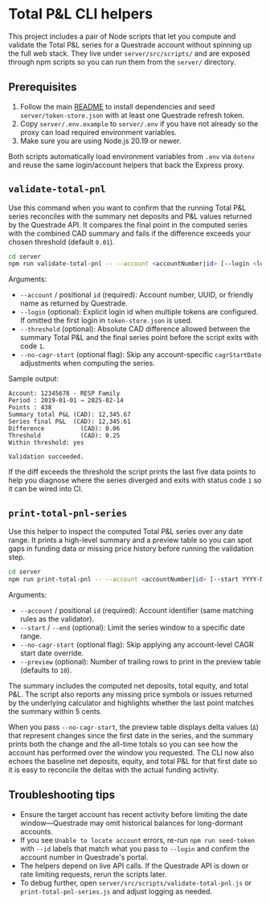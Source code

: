 # Total P&L CLI helpers

This project includes a pair of Node scripts that let you compute and validate the Total P&L series for a Questrade account without spinning up the full web stack. They live under `server/src/scripts/` and are exposed through npm scripts so you can run them from the `server/` directory.

## Prerequisites

1. Follow the main [README](../../README.md) to install dependencies and seed `server/token-store.json` with at least one Questrade refresh token.
2. Copy `server/.env.example` to `server/.env` if you have not already so the proxy can load required environment variables.
3. Make sure you are using Node.js 20.19 or newer.

Both scripts automatically load environment variables from `.env` via `dotenv` and reuse the same login/account helpers that back the Express proxy.

## `validate-total-pnl`

Use this command when you want to confirm that the running Total P&L series reconciles with the summary net deposits and P&L values returned by the Questrade API. It compares the final point in the computed series with the combined CAD summary and fails if the difference exceeds your chosen threshold (default `0.01`).

```bash
cd server
npm run validate-total-pnl -- --account <accountNumber|id> [--login <loginId>] [--threshold <cad>] [--no-cagr-start]
```

Arguments:

- `--account` / positional `id` (required): Account number, UUID, or friendly name as returned by Questrade.
- `--login` (optional): Explicit login id when multiple tokens are configured. If omitted the first login in `token-store.json` is used.
- `--threshold` (optional): Absolute CAD difference allowed between the summary Total P&L and the final series point before the script exits with code `1`.
- `--no-cagr-start` (optional flag): Skip any account-specific `cagrStartDate` adjustments when computing the series.

Sample output:

```
Account: 12345678 - RESP Family
Period : 2019-01-01 → 2025-02-14
Points : 438
Summary total P&L (CAD): 12,345.67
Series final P&L  (CAD): 12,345.61
Difference          (CAD): 0.06
Threshold           (CAD): 0.25
Within threshold: yes

Validation succeeded.
```

If the diff exceeds the threshold the script prints the last five data points to help you diagnose where the series diverged and exits with status code `1` so it can be wired into CI.

## `print-total-pnl-series`

Use this helper to inspect the computed Total P&L series over any date range. It prints a high-level summary and a preview table so you can spot gaps in funding data or missing price history before running the validation step.

```bash
cd server
npm run print-total-pnl -- --account <accountNumber|id> [--start YYYY-MM-DD] [--end YYYY-MM-DD] [--no-cagr-start] [--preview count]
```

Arguments:

- `--account` / positional `id` (required): Account identifier (same matching rules as the validator).
- `--start` / `--end` (optional): Limit the series window to a specific date range.
- `--no-cagr-start` (optional flag): Skip applying any account-level CAGR start date override.
- `--preview` (optional): Number of trailing rows to print in the preview table (defaults to `10`).

The summary includes the computed net deposits, total equity, and total P&L. The script also reports any missing price symbols or issues returned by the underlying calculator and highlights whether the last point matches the summary within 5 cents.

When you pass `--no-cagr-start`, the preview table displays delta values (`Δ`) that represent changes since the first date in the series, and the summary prints both the change and the all-time totals so you can see how the account has performed over the window you requested. The CLI now also echoes the baseline net deposits, equity, and total P&L for that first date so it is easy to reconcile the deltas with the actual funding activity.

## Troubleshooting tips

- Ensure the target account has recent activity before limiting the date window—Questrade may omit historical balances for long-dormant accounts.
- If you see `Unable to locate account` errors, re-run `npm run seed-token` with `--id` labels that match what you pass to `--login` and confirm the account number in Questrade's portal.
- The helpers depend on live API calls. If the Questrade API is down or rate limiting requests, rerun the scripts later.
- To debug further, open `server/src/scripts/validate-total-pnl.js` or `print-total-pnl-series.js` and adjust logging as needed.
